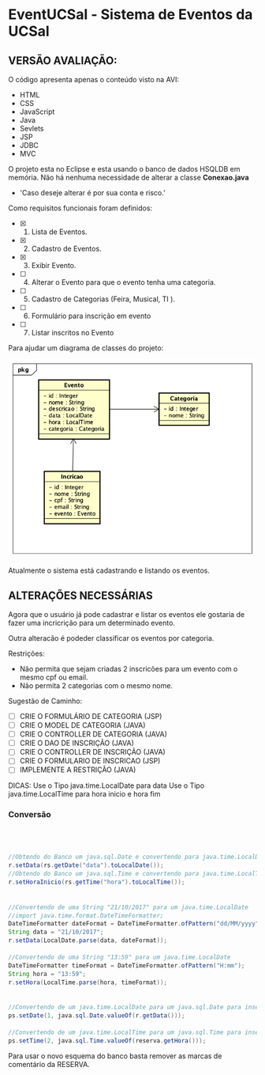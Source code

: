 # EventUCSal - Sistema de Eventos da UCSal

## VERSÃO AVALIAÇÃO:

O código apresenta apenas o conteúdo visto na AVI:
* HTML
* CSS
* JavaScript
* Java
* Sevlets
* JSP
* JDBC
* MVC

O projeto esta no Eclipse e esta usando o banco de dados HSQLDB em memória. Não há nenhuma necessidade de alterar a classe __Conexao.java__

* 'Caso deseje alterar é por sua conta e risco.'

Como requisitos funcionais foram definidos:

- [X] 1. Lista de Eventos.
- [X] 2. Cadastro de Eventos.
- [X] 3. Exibir Evento.
- [ ] 4. Alterar o Evento para que o evento tenha uma categoria.
- [ ] 5. Cadastro de Categorias (Feira, Musical, TI ).
- [ ] 6. Formulário para inscrição em evento
- [ ] 7. Listar inscritos no Evento

Para ajudar um diagrama de classes do projeto:

![Diagrama de Classe v1](diagrama.png)

Atualmente o sistema está cadastrando e listando os eventos.

## ALTERAÇÕES NECESSÁRIAS

Agora que o usuário já pode cadastrar e listar os eventos ele gostaria de fazer uma incricrição para um determinado evento.

Outra alteracão é podeder classificar os eventos por categoria.


Restrições:
* Não permita que sejam criadas 2 inscricões para um evento com o mesmo cpf ou email.
* Não permita 2 categorias com o mesmo nome.

Sugestão de Caminho:
- [ ] CRIE O FORMULÁRIO DE CATEGORIA (JSP)
- [ ] CRIE O MODEL DE CATEGORIA (JAVA)
- [ ] CRIE O CONTROLLER DE CATEGORIA (JAVA)
- [ ] CRIE O DAO DE INSCRIÇÃO (JAVA)
- [ ] CRIE O CONTROLLER DE INSCRIÇÃO (JAVA)
- [ ] CRIE O FORMULARIO DE INSCRICAO (JSP)
- [ ] IMPLEMENTE A RESTRIÇÃO (JAVA)

DICAS:
Use o Tipo java.time.LocalDate para data
Use o Tipo java.time.LocalTime para hora inicio e hora fim

### Conversão

```Java



//Obtendo do Banco um java.sql.Date e convertendo para java.time.LocalDate
r.setData(rs.getDate("data").toLocalDate());
//Obtendo do Banco um java.sql.Time e convertendo para java.time.LocalTime
r.setHoraInicio(rs.getTime("hora").toLocalTime());


//Convertendo de uma String "21/10/2017" para um java.time.LocalDate
//import java.time.format.DateTimeFormatter;
DateTimeFormatter dateFormat = DateTimeFormatter.ofPattern("dd/MM/yyyy");
String data = "21/10/2017";
r.setData(LocalDate.parse(data, dateFormat));

//Convertendo de uma String "13:59" para um java.time.LocalDate
DateTimeFormatter timeFormat = DateTimeFormatter.ofPattern("H:mm");
String hora = "13:59";
r.setHora(LocalTime.parse(hora, timeFormat));


//Convertendo de um java.time.LocalDate para um java.sql.Date para inserir no Banco de dados
ps.setDate(1, java.sql.Date.valueOf(r.getData()));

//Convertendo de um java.time.LocalTime para um java.sql.Time para inserir no Banco de dados
ps.setTime(2, java.sql.Time.valueOf(reserva.getHora()));

```


Para usar o novo esquema do banco basta remover as marcas de comentário da RESERVA.
